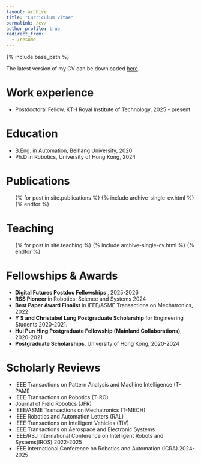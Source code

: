 ```yaml
---
layout: archive
title: "Curriculum Vitae"
permalink: /cv/
author_profile: true
redirect_from:
  - /resume
---
```


{% include base_path %}

The latest version of my CV can be downloaded [here](https://raw.github.com/Ecstasy-EC/Ecstasy-EC.github.io/main/pdf/CV_YixiCAI.pdf).

Work experience
======
* Postdoctoral Fellow, KTH Royal Institute of Technology, 2025 - present

Education
======
* B.Eng. in Automation, Beihang University, 2020
* Ph.D in Robotics, University of Hong Kong, 2024


Publications
======
  <ul>{% for post in site.publications %}
    {% include archive-single-cv.html %}
  {% endfor %}</ul>
  
<!-- Talks
======
  <ul>{% for post in site.talks %}
    {% include archive-single-talk-cv.html %}
  {% endfor %}</ul> -->
  
Teaching
======
  <ul>{% for post in site.teaching %}
    {% include archive-single-cv.html %}
  {% endfor %}</ul>
  
<!-- Skills
======
* C++
* Robotics
  * LiDAR SLAM
  * Mapping
* CUDA C++ -->

Fellowships & Awards
======
* <strong> Digital Futures Postdoc Fellowships </strong>, 2025-2026
* <strong> RSS Pioneer </strong> in Robotics: Science and Systems 2024
* <strong>Best Paper Award Finalist</strong> in IEEE/ASME Transactions on Mechatronics, 2022
* <strong>Y S and Christabel Lung Postgraduate Scholarship</strong> for Engineering Students 2020-2021.
* <strong>Hui Pun Hing Postgraduate Fellowship (Mainland Collaborations)</strong>, 2020-2021
* <strong>Postgraduate Scholarships</strong>, University of Hong Kong, 2020-2024

Scholarly Reviews
======
* IEEE Transactions on Pattern Analysis and Machine Intelligence (T-PAMI)
* IEEE Transactions on Robotics (T-RO)
* Journal of Field Robotics (JFR)
* IEEE/ASME Transactions on Mechatronics (T-MECH)
* IEEE Robotics and Automation Letters (RAL)
* IEEE Transactions on Intelligent Vehicles (TIV)
* IEEE Transactions on Aerospace and Electronic Systems
* IEEE/RSJ International Conference on Intelligent Robots and Systems(IROS) 2022-2025
* IEEE International Conference on Robotics and Automation (ICRA) 2024-2025
